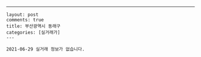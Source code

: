 ---
    layout: post
    comments: true
    title: 부산광역시 동래구
    categories: [실거래가]
    ---

    2021-06-29 실거래 정보가 없습니다.

    